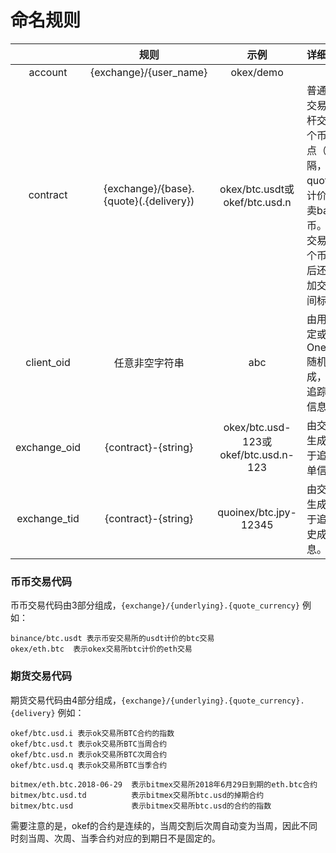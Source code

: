 
# 命名规则


| | 规则 | 示例 | 详细解释 |
|:---:|:---:|:---:|:---|
|account|{exchange}/{user_name} | okex/demo|
|contract|{exchange}/{base}.{quote}(.{delivery}) | okex/btc.usdt或okef/btc.usd.n | 普通币币交易和杠杆交易两个币种用点（.）分隔，用quote货币计价来买卖base货币。合约交易在两个币种之后还要添加交割时间标识。
|client_oid|任意非空字符串| abc |由用户指定或者由OneToken随机生成，用于追踪订单信息。
|exchange_oid|{contract}-{string}| okex/btc.usd-123或okef/btc.usd.n-123 |由交易所生成，用于追踪订单信息。
|exchange_tid|{contract}-{string}| quoinex/btc.jpy-12345|由交易所生成，用于追踪历史成交信息。

### 币币交易代码

币币交易代码由3部分组成，`{exchange}/{underlying}.{quote_currency}`
例如：
```
binance/btc.usdt 表示币安交易所的usdt计价的btc交易
okex/eth.btc  表示okex交易所btc计价的eth交易
```


### 期货交易代码

期货交易代码由4部分组成，`{exchange}/{underlying}.{quote_currency}.{delivery}`
例如：
```
okef/btc.usd.i 表示ok交易所BTC合约的指数
okef/btc.usd.t 表示ok交易所BTC当周合约
okef/btc.usd.n 表示ok交易所BTC次周合约
okef/btc.usd.q 表示ok交易所BTC当季合约

bitmex/eth.btc.2018-06-29  表示bitmex交易所2018年6月29日到期的eth.btc合约
bitmex/btc.usd.td          表示bitmex交易所btc.usd的掉期合约
bitmex/btc.usd             表示bitmex交易所btc.usd的合约的指数

```
需要注意的是，okef的合约是连续的，当周交割后次周自动变为当周，因此不同时刻当周、次周、当季合约对应的到期日不是固定的。